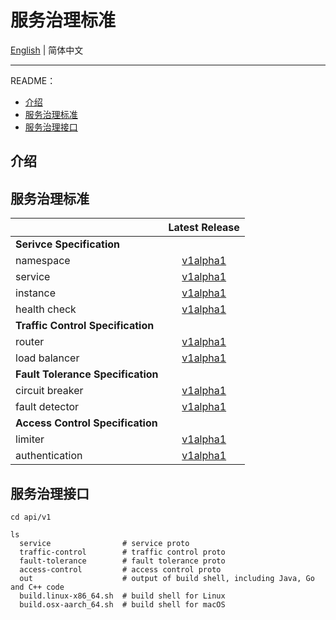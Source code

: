 # 服务治理标准

[English](./README.md) | 简体中文

---

README：

- [介绍](#介绍)
- [服务治理标准](#服务治理标准)
- [服务治理接口](#服务治理接口)

## 介绍

## 服务治理标准

|                                   |         Latest Release             |  
| :-------------------------------- | :--------------------------------: |
| **Serivce Specification**         |
| namespace       | [v1alpha1](/specification/v1/service-spec/namespace.md) |
| service         | [v1alpha1](/specification/v1/service-spec/service.md) |
| instance        | [v1alpha1](/specification/v1/service-spec/instance.md) |
| health check    | [v1alpha1](/specification/v1/service-spec/healthcheck.md) |
| **Traffic Control Specification** |
| router          | [v1alpha1](/specification/v1/traffic-control-spec/router.md) |
| load balancer   | [v1alpha1](/specification/v1/traffic-control-spec/loadbalancer.md) |
| **Fault Tolerance Specification** |
| circuit breaker | [v1alpha1](/specification/v1/fault-tolerance-spec/circuitbreaker.md) |
| fault detector  | [v1alpha1](/specification/v1/fault-tolerance-spec/faultdetector.md) |
| **Access Control Specification**  |
| limiter         | [v1alpha1](/specification/v1/access-control-spec/limiter.md) |
| authentication  | [v1alpha1](/specification/v1/access-control-spec/authentication.md) |

## 服务治理接口

```shell
cd api/v1

ls
  service                # service proto
  traffic-control        # traffic control proto
  fault-tolerance        # fault tolerance proto
  access-control         # access control proto
  out                    # output of build shell, including Java, Go and C++ code
  build.linux-x86_64.sh  # build shell for Linux
  build.osx-aarch_64.sh  # build shell for macOS
```

